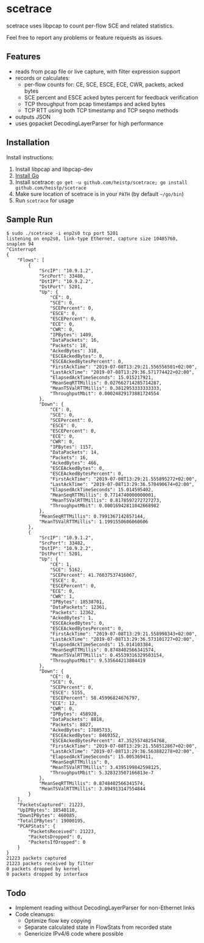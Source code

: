 # scetrace

scetrace uses libpcap to count per-flow SCE and related statistics.

Feel free to report any problems or feature requests as issues.

## Features

- reads from pcap file or live capture, with filter expression support
- records or calculates:
  - per-flow counts for: CE, SCE, ESCE, ECE, CWR, packets, acked bytes
  - SCE percent and ESCE acked bytes percent for feedback verification
  - TCP throughput from pcap timestamps and acked bytes
  - TCP RTT using both TCP timestamp and TCP seqno methods
- outputs JSON
- uses gopacket DecodingLayerParser for high performance

## Installation

Install instructions:

1. Install libpcap and libpcap-dev
2. [Install Go](https://golang.org/dl/)
3. Install scetrace: `go get -u github.com/heistp/scetrace; go install github.com/heistp/scetrace`
4. Make sure location of scetrace is in your `PATH` (by default `~/go/bin`)
5. Run `scetrace` for usage

## Sample Run

```
$ sudo ./scetrace -i enp2s0 tcp port 5201
listening on enp2s0, link-type Ethernet, capture size 10485760, snaplen 94
^Cinterrupt
{
    "Flows": [
        {
            "SrcIP": "10.9.1.2",
            "SrcPort": 33480,
            "DstIP": "10.9.2.2",
            "DstPort": 5201,
            "Up": {
                "CE": 0,
                "SCE": 0,
                "SCEPercent": 0,
                "ESCE": 0,
                "ESCEPercent": 0,
                "ECE": 0,
                "CWR": 0,
                "IPBytes": 1409,
                "DataPackets": 16,
                "Packets": 18,
                "AckedBytes": 318,
                "ESCEAckedBytes": 0,
                "ESCEAckedBytesPercent": 0,
                "FirstAckTime": "2019-07-08T13:29:21.556556501+02:00",
                "LastAckTime": "2019-07-08T13:29:36.571774422+02:00",
                "ElapsedAckTimeSeconds": 15.015217921,
                "MeanSeqRTTMillis": 0.027662714285714287,
                "MeanTSValRTTMillis": 0.3812953333333333,
                "ThroughputMbit": 0.00024829173881724554
            },
            "Down": {
                "CE": 0,
                "SCE": 0,
                "SCEPercent": 0,
                "ESCE": 0,
                "ESCEPercent": 0,
                "ECE": 0,
                "CWR": 0,
                "IPBytes": 1157,
                "DataPackets": 14,
                "Packets": 16,
                "AckedBytes": 466,
                "ESCEAckedBytes": 0,
                "ESCEAckedBytesPercent": 0,
                "FirstAckTime": "2019-07-08T13:29:21.555895272+02:00",
                "LastAckTime": "2019-07-08T13:29:36.570490674+02:00",
                "ElapsedAckTimeSeconds": 15.014595402,
                "MeanSeqRTTMillis": 0.7714740000000001,
                "MeanTSValRTTMillis": 0.8178597272727273,
                "ThroughputMbit": 0.00016942811042668982
            },
            "MeanSeqRTTMillis": 0.7991367142857144,
            "MeanTSValRTTMillis": 1.1991550606060606
        },
        {
            "SrcIP": "10.9.1.2",
            "SrcPort": 33482,
            "DstIP": "10.9.2.2",
            "DstPort": 5201,
            "Up": {
                "CE": 1,
                "SCE": 5162,
                "SCEPercent": 41.76037537416067,
                "ESCE": 0,
                "ESCEPercent": 0,
                "ECE": 0,
                "CWR": 1,
                "IPBytes": 18538701,
                "DataPackets": 12361,
                "Packets": 12362,
                "AckedBytes": 1,
                "ESCEAckedBytes": 0,
                "ESCEAckedBytesPercent": 0,
                "FirstAckTime": "2019-07-08T13:29:21.558998343+02:00",
                "LastAckTime": "2019-07-08T13:29:36.573101727+02:00",
                "ElapsedAckTimeSeconds": 15.014103384,
                "MeanSeqRTTMillis": 0.8748402566341574,
                "MeanTSValRTTMillis": 0.45539316329503154,
                "ThroughputMbit": 9.535644213804419
            },
            "Down": {
                "CE": 0,
                "SCE": 0,
                "SCEPercent": 0,
                "ESCE": 5155,
                "ESCEPercent": 58.45996824676797,
                "ECE": 12,
                "CWR": 0,
                "IPBytes": 458928,
                "DataPackets": 8818,
                "Packets": 8827,
                "AckedBytes": 17885733,
                "ESCEAckedBytes": 8469352,
                "ESCEAckedBytesPercent": 47.35255748254768,
                "FirstAckTime": "2019-07-08T13:29:21.558512867+02:00",
                "LastAckTime": "2019-07-08T13:29:36.563882278+02:00",
                "ElapsedAckTimeSeconds": 15.005369411,
                "MeanSeqRTTMillis": 0,
                "MeanTSValRTTMillis": 3.4395199842598125,
                "ThroughputMbit": 5.328323507166813e-7
            },
            "MeanSeqRTTMillis": 0.8748402566341574,
            "MeanTSValRTTMillis": 3.894913147554844
        }
    ],
    "PacketsCaptured": 21223,
    "UpIPBytes": 18540110,
    "DownIPBytes": 460085,
    "TotalIPBytes": 19000195,
    "PCAPStats": {
        "PacketsReceived": 21223,
        "PacketsDropped": 0,
        "PacketsIfDropped": 0
    }
}
21223 packets captured
21223 packets received by filter
0 packets dropped by kernel
0 packets dropped by interface
```

## Todo

- Implement reading without DecodingLayerParser for non-Ethernet links
- Code cleanups:
  - Optimize flow key copying
  - Separate calculated state in FlowStats from recorded state
  - Genericize IPv4/6 code where possible
